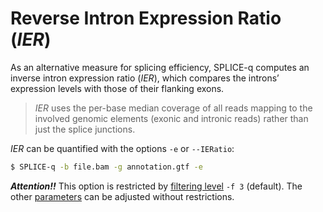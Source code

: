 # Reverse Intron Expression Ratio (_IER_)

As an alternative measure for splicing efficiency, SPLICE-q computes an inverse intron expression ratio (_IER_), 
which compares the introns’ expression levels with those of their flanking exons.


> _IER_ uses the per-base median coverage of all reads mapping to the involved 
genomic elements (exonic and intronic reads) rather than just the splice junctions. 

_IER_ can be quantified with the options `-e` or `--IERatio`:

```bash
$ SPLICE-q -b file.bam -g annotation.gtf -e
```
***Attention!!*** This option is restricted by [filtering level](https://github.com/vrmelo/SPLICE-q/wiki/Overlap-of-genomic-elements) `-f 3` (default).
The other [parameters](https://github.com/vrmelo/SPLICE-q/wiki/General-User-Options) can be adjusted without restrictions. 
